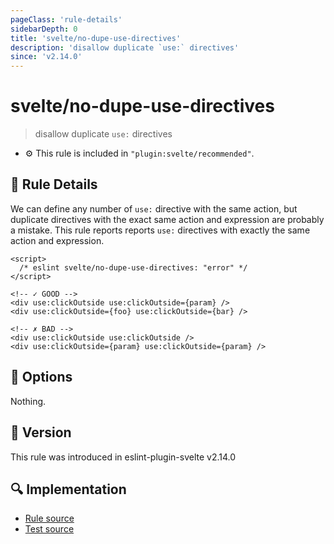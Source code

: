 ```yaml
---
pageClass: 'rule-details'
sidebarDepth: 0
title: 'svelte/no-dupe-use-directives'
description: 'disallow duplicate `use:` directives'
since: 'v2.14.0'
---
```


# svelte/no-dupe-use-directives

> disallow duplicate `use:` directives

- :gear: This rule is included in `"plugin:svelte/recommended"`.

## :book: Rule Details

We can define any number of `use:` directive with the same action, but duplicate directives with the exact same action and expression are probably a mistake.
This rule reports reports `use:` directives with exactly the same action and expression.

<!--eslint-skip-->

```svelte
<script>
  /* eslint svelte/no-dupe-use-directives: "error" */
</script>

<!-- ✓ GOOD -->
<div use:clickOutside use:clickOutside={param} />
<div use:clickOutside={foo} use:clickOutside={bar} />

<!-- ✗ BAD -->
<div use:clickOutside use:clickOutside />
<div use:clickOutside={param} use:clickOutside={param} />
```

## :wrench: Options

Nothing.

## :rocket: Version

This rule was introduced in eslint-plugin-svelte v2.14.0

## :mag: Implementation

- [Rule source](https://github.com/sveltejs/eslint-plugin-svelte/blob/main/packages/eslint-plugin-svelte/src/rules/no-dupe-use-directives.ts)
- [Test source](https://github.com/sveltejs/eslint-plugin-svelte/blob/main/packages/eslint-plugin-svelte/tests/src/rules/no-dupe-use-directives.ts)
